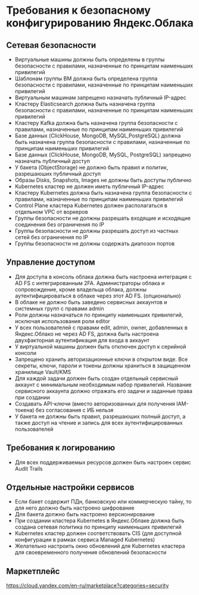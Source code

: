 # Требования к безопасному конфигурированию Яндекс.Облака

## Сетевая безопасности
- Виртуальные машины должны быть определены в группы безопасности с правилами, назначенные по принципам наименьших привилегий
- Шаблонам группы ВМ должна быть определена группа безопасности с правилами, назначенные по принципам наименьших привилегий
- Виртуальным машинам запрещено назначать публичный IP-адрес
- Кластеру Elasticsearch должна быть назначена группа безопасности с правилами, назначенные по принципам наименьших привилегий
- Кластеру Kafka должна быть назначена группа безопасности с правилами, назначенные по принципам наименьших привилегий
- Базе данных (ClickHouse, MongoDB, MySQL,PostgreSQL) должна быть назначена группа безопасности с правилами, назначенные по принципам наименьших привилегий
- Базе данных (ClickHouse, MongoDB, MySQL, PostgreSQL) запрещено назначать публичный доступ
- У бакета (ObjectStorage) не должно быть правил и политик, разрешаюших публичный доступ 
- Образы Disks, Snapshots, Images не должны быть доступы публично
- Kubernetes кластер не должен иметь публичный IP-адрес
- Кластеру Kubernetes должна быть назначена группа безопасности с правилами, назначенные по принципам наименьших привилегий
- Control Plane кластера Kubernetes должен располагаться в отдельном VPC от воркеров
- Группы безопасности не должны разрешать входящие и исходящие соединения без ограничения по IP
- Группы безопасности не должны разрешать доступ из частных сетей без ограничения по IP
- Группы безопасности не должны содержать диапозон портов

## Управление доступом

- Для доступа в консоль облака должна быть настроена интеграция с AD FS с интегрированным 2FA. Администраторы облака и сопровождение, кроме владельца облака, должны аутентифицироваться в облаке через этот AD FS. (опционально)
- В облаке не должно быть заведено сервисных аккаунтов и системных групп с правами admin
- Роли должны назначаться по принципу наименьших привилегий, исключая использования роли editor
- У всех пользователей с правами edit, admin, owner, добавленных в Яндекс.Облако не через AD FS, должна быть настроена двухфакторная аутентификация для входа в аккаунт
- У виртуальной машины должен быть отключен доступ к серийной консоли
- Запрещено хранить авторизационные ключи в открытом виде. Все секреты, ключи, пароли и токены должны храниться в защищенном хранилище Vault/KMS
- Для каждой задачи должен быть создан отдельный сервисный аккаунт с минимальным необходимым набор привилегий. Название сервисного аккаунта должно отражать его задачи и заданные права при создании
- Создавать API-ключи (вместо авторизованных для получения IAM-токена) без согласования с ИБ нельзя
- У бакета не должны быть правил, разрешаюших полный доступ, а также доступ на чтение и запись для всех аутентифицированных пользователей

## Требования к логированию

- Для всех поддерживаемых ресурсов должен быть настроен сервис Audit Trails

## Отдельные настройки сервисов

- Если бакет содержит ПДн, банковскую или коммерческую тайну, то для него должно быть настроено шифрование
- Для бакета должно быть настроено версионирование
- При создании кластера Kubernetes в Яндекс.Облаке должна быть создана сетевая политика по принципу наименьших привилегий
- Kubernetes кластер должен соответствовать CIS (для доступной конфигурации в рамках сервиса Managed Kubernetes)
- Желательно настроить окно обновлений для Kubernetes кластера для своевременного получения обновлений безопасности

## Маркетплейс
https://cloud.yandex.com/en-ru/marketplace?categories=security

